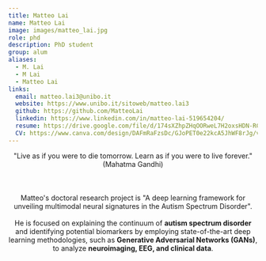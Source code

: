 ```yaml
---
title: Matteo Lai
name: Matteo Lai
image: images/matteo_lai.jpg
role: phd
description: PhD student
group: alum
aliases:
  - M. Lai
  - M Lai
  - Matteo Lai
links:
  email: matteo.lai3@unibo.it
  website: https://www.unibo.it/sitoweb/matteo.lai3
  github: https://github.com/MatteoLai
  linkedin: https://www.linkedin.com/in/matteo-lai-519654204/
  resume: https://drive.google.com/file/d/174sXZhpZHqOORweL7H2oxsHDN-RCS9OR/view?usp=sharing
  CV: https://www.canva.com/design/DAFmRaFzsDc/GJoPET0e22kcA5JhWF8rJg/view?website#4:problem-solving
---
```


<center>"Live as if you were to die tomorrow. Learn as if you were to live forever." (Mahatma Gandhi)<br><br><br><br>Matteo's doctoral research project is "A deep learning framework for unveiling multimodal neural signatures in the Autism Spectrum Disorder".<br><br>He is focused on explaining the continuum of <b>autism spectrum disorder</b> and identifying potential biomarkers by employing state-of-the-art deep learning methodologies, such as <b>Generative Adversarial Networks (GANs)</b>, to analyze <b>neuroimaging, EEG, and clinical data</b>.</center>
  
